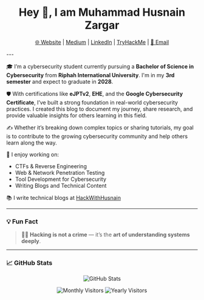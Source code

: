<h1 align="center">Hey 👋, I am Muhammad Husnain Zargar</h1>

<p align="center">
  <a href="https://hackwithhusnain.com" target="_blank">🌐 Website</a> |
  <a href="https://hackwithhusnain.medium.com/" target="_blank">Medium</a> |
  <a href="https://www.linkedin.com/in/muhammad-husnain-z995/" target="_blank">LinkedIn</a> |
  <a href="https://tryhackme.com/p/HusnainZargar" target="_blank">TryHackMe</a> |
  <a href="mailto:info@hackwithhusnain.com">📧 Email</a>
</p>
---

🎓 I’m a cybersecurity student currently pursuing a **Bachelor of Science in Cybersecurity** from **Riphah International University**. I'm in my **3rd semester** and expect to graduate in **2028**.

🛡️ With certifications like **eJPTv2**, **EHE**, and the **Google Cybersecurity Certificate**, I’ve built a strong foundation in real-world cybersecurity practices. I created this blog to document my journey, share research, and provide valuable insights for others learning in this field.

✍️ Whether it’s breaking down complex topics or sharing tutorials, my goal is to contribute to the growing cybersecurity community and help others learn along the way.

🧠 I enjoy working on:
- CTFs & Reverse Engineering  
- Web & Network Penetration Testing  
- Tool Development for Cybersecurity  
- Writing Blogs and Technical Content

📚 I write technical blogs at [HackWithHusnain](https://hackwithhusnain.com)

---

### 💡 Fun Fact

> 🧑‍💻 **Hacking is not a crime** — it’s the **art of understanding systems deeply**.

---

### 📈 GitHub Stats

<p align="center">
  <img src="https://github-readme-stats.vercel.app/api?username=HusnainZargar&show_icons=true&theme=dark" alt="GitHub Stats" />
</p>

<p align="center">
  <img src="https://visitor-badge.laobi.icu/badge?page_id=HusnainZargar&left_color=green&right_color=blue&left_text=Visitors%20(Month)" alt="Monthly Visitors" />
  <img src="https://visitor-badge.laobi.icu/badge?page_id=HusnainZargar&left_color=purple&right_color=blue&left_text=Visitors%20(Year)" alt="Yearly Visitors" />
</p>


